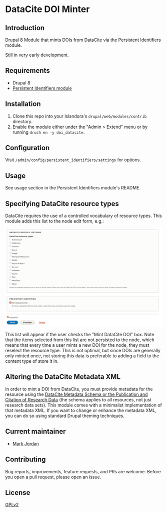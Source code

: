 # DataCite DOI Minter

## Introduction

Drupal 8 Module that mints DOIs from DataCite via the Persistent Identifiers module.

Still in very early development.

## Requirements

* Drupal 8
* [Persistent Identifiers module](https://github.com/mjordan/persistent_identifiers)

## Installation

1. Clone this repo into your Islandora's `drupal/web/modules/contrib` directory.
1. Enable the module either under the "Admin > Extend" menu or by running `drush en -y doi_datacite`.

## Configuration

Visit `/admin/config/persistent_identifiers/settings` for options.

## Usage

See usage section in the Persistent Identifiers module's README.

## Specifying DataCite resource types

DataCite requires the use of a controlled vocabulary of resource types. This module adds this list to the node edit form, e.g.:

![DataCite resource types](docs/images/datacite_resource_types.png)

This list will appear if the user checks the "Mint DataCite DOI" box. Note that the items selected from this list are not persisted to the node, which means that every time a user mints a new DOI for the node, they must reselect the resource type. This is not optimal, but since DOIs are generally only minted once, not storing this data is preferable to adding a field to the content type of store it in.

## Altering the DataCite Metadata XML

In order to mint a DOI from DataCite, you must provide metadata for the resource using the [DataCite Metadata Schema or the Publication and Citation of Research Data](https://schema.datacite.org/meta/kernel-4.3/doc/DataCite-MetadataKernel_v4.3.pdf) (the schema applies to all resources, not just research data sets). This module comes with a minimalist implementation of that metadata XML. If you want to change or enhance the metadata XML, you can do so using standard Drupal theming techniques.

## Current maintainer

* [Mark Jordan](https://github.com/mjordan)

## Contributing

Bug reports, improvements, feature requests, and PRs are welcome. Before you open a pull request, please open an issue.

## License

[GPLv2](http://www.gnu.org/licenses/gpl-2.0.txt)
